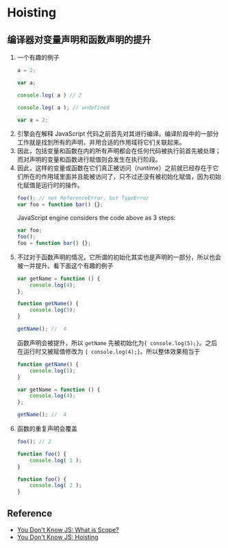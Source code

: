 # Hoisting


## 编译器对变量声明和函数声明的提升
1. 一个有趣的例子
    ```js
    a = 2;

    var a;

    console.log( a ) // 2
    ```
    ```js
    console.log( a ); // undefined

    var a = 2;
    ```
2. 引擎会在解释 JavaScript 代码之前首先对其进行编译。编译阶段中的一部分工作就是找到所有的声明，并用合适的作用域将它们关联起来。
3. 因此，包括变量和函数在内的所有声明都会在任何代码被执行前首先被处理；而对声明的变量和函数进行赋值则会发生在执行阶段。
4. 因此，这样的变量或函数在它们真正被访问（runtime）之前就已经存在于它们所在的作用域里面并且能被访问了，只不过还没有被初始化赋值，因为初始化赋值是运行时的操作。
    ```js
    foo(); // not ReferenceError, but TypeError
    var foo = function bar() {};    
    ```
    JavaScript engine considers the code above as 3 steps:
    ```js
    var foo;
    foo();
    foo = function bar() {};
    ```
5. 不过对于函数声明的情况，它所谓的初始化其实也是声明的一部分，所以也会被一并提升。看下面这个有趣的例子
    ```js
    var getName = function () { 
        console.log(4);
    };

    function getName() { 
        console.log(5);
    }

    getName(); //  4
    ```
    函数声明会被提升，所以 `getName` 先被初始化为`{ console.log(5);}`。之后在运行时又被赋值修改为 `{ console.log(4);}`。所以整体效果相当于
    ```js
    function getName() { 
        console.log(5);
    }

    var getName = function () { 
        console.log(4);
    };

    getName(); //  4
    ```
6. 函数的重复声明会覆盖
    ```js
    foo(); // 2

    function foo() {
        console.log( 1 );
    }

    function foo() {
        console.log( 2 );
    }
    ```


## Reference
* [You Don't Know JS: What is Scope?](https://github.com/getify/You-Dont-Know-JS/blob/master/scope%20%26%20closures/ch1.md)
* [You Don't Know JS: Hoisting](https://github.com/getify/You-Dont-Know-JS/blob/master/scope%20%26%20closures/ch4.md)